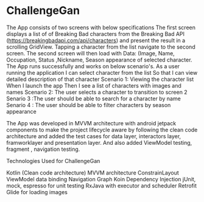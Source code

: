 # ChallengeGan
The App consists of two screens with below specifications The first screen displays a list of of Breaking Bad characters from the Breaking Bad API (https://breakingbadapi.com/api/characters) and present 
the result in a scrolling GridView. Tapping a character from the list navigate to the second screen. The second screen will then load with Data: (Image, Name, Occupation, Status
,Nickname, Season appearance of selected character. 
The App runs successfully and works on below scenario's. As a user running the application I can select character from the list So that I can view detailed description of that character
Scenario 1: Viewing the character list When I launch the app Then I see a list of characters with images and names
Scenario 2: The user selects a character to transition to screen 2
Senario 3 :The user should be able to search for a character by name
Senario 4 : The user should be able to filter characters by season appearance

The App was developed in MVVM architecture with android jetpack components to make the project lifecycle aware by following the clean code architecture and added the test 
cases for data layer, interactors layer, framworklayer and presentation layer. And also added ViewModel testing, fragment , navigation testing.

Technologies Used for ChallengeGan

Kotlin (Clean code architecture)
MVVM architecture
ConstrainLayout
ViewModel data binding
Navigation Graph
Koin Dependency Injection
jUnit, mock, espresso for unit testing
RxJava with executor and scheduler
Retrofit
Glide for loading images
